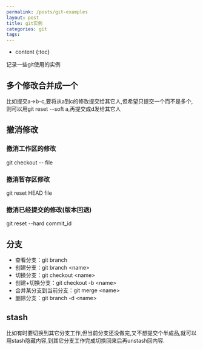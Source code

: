 ```yaml
---
permalink: /posts/git-examples
layout: post
title: git实例
categories: git
tags:
---
```


* content
{:toc}

记录一些git使用的实例




## 多个修改合并成一个

比如提交a->b-c,要将从a到c的修改提交给其它人,但希望只提交一个而不是多个,则可以用git reset --soft a,再提交成d发给其它人

## 撤消修改

### 撤消工作区的修改
git checkout -- file

### 撤消暂存区修改
git reset HEAD file

### 撤消已经提交的修改(版本回退)
git reset --hard commit_id

## 分支

* 查看分支：git branch
* 创建分支：git branch &lt;name>
* 切换分支：git checkout &lt;name>
* 创建+切换分支：git checkout -b &lt;name>
* 合并某分支到当前分支：git merge &lt;name>
* 删除分支：git branch -d &lt;name>

## stash
比如有时要切换到其它分支工作,但当前分支还没做完,又不想提交个半成品,就可以用stash隐藏内容,到其它分支工作完成切换回来后再unstash回内容.
